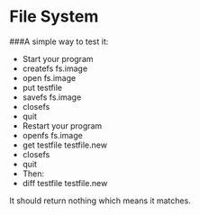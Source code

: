 # File System

###A simple way to test it:
 - Start your program
 - createfs fs.image
 - open fs.image
 - put testfile
 - savefs fs.image
 - closefs
 - quit
 - Restart your program
 - openfs fs.image
 - get testfile testfile.new
 - closefs
 - quit
 - Then:
 - diff testfile testfile.new

It should return nothing which means it matches.